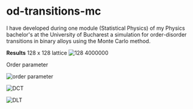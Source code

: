 # od-transitions-mc
I have developed during one module (Statistical Physics) of my Physics bachelor's at the University of Bucharest a simulation for order-disorder transitions in binary alloys using the Monte Carlo method.

**Results**
128 x 128 lattice
![128 4000000](https://user-images.githubusercontent.com/45739840/125443735-73c52fc9-9329-4493-9079-0feac1a55586.png)

Order parameter

![order parameter](https://user-images.githubusercontent.com/45739840/125443775-6161d73d-868f-472c-b31b-88ba4510a128.png) 

![DCT](https://user-images.githubusercontent.com/45739840/125443800-63577ec7-024f-466f-b54a-f059eec13a0b.png)

![DLT](https://user-images.githubusercontent.com/45739840/125443818-0cac9246-57e3-4554-ba95-2f0bc4220300.png)


